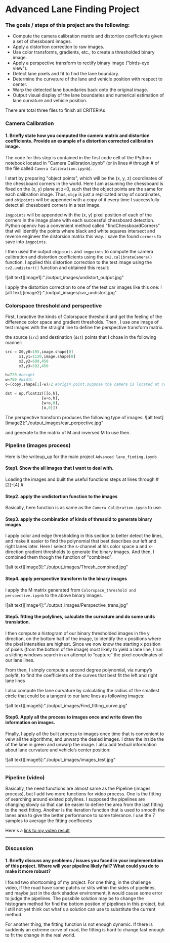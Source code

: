 # Advanced Lane Finding Project

### The goals / steps of this project are the following:

* Compute the camera calibration matrix and distortion coefficients given a set of chessboard images.
* Apply a distortion correction to raw images.
* Use color transforms, gradients, etc., to create a thresholded binary image.
* Apply a perspective transform to rectify binary image ("birds-eye view").
* Detect lane pixels and fit to find the lane boundary.
* Determine the curvature of the lane and vehicle position with respect to center.
* Warp the detected lane boundaries back onto the original image.
* Output visual display of the lane boundaries and numerical estimation of lane curvature and vehicle position.


There are total three files to finish all CRITERIAs
### Camera Calibration

#### 1. Briefly state how you computed the camera matrix and distortion coefficients. Provide an example of a distortion corrected calibration image.

The code for this step is contained in the first code cell of the IPython notebook located in "Camera Calibration.ipynb" (or in lines # through # of the file called `Camera Calibration.ipynb`).  

I start by preparing "object points", which will be the (x, y, z) coordinates of the chessboard corners in the world. Here I am assuming the chessboard is fixed on the (x, y) plane at z=0, such that the object points are the same for each calibration image.  Thus, `objp` is just a replicated array of coordinates, and `objpoints` will be appended with a copy of it every time I successfully detect all chessboard corners in a test image.  


`imgpoints` will be appended with the (x, y) pixel position of each of the corners in the image plane with each successful chessboard detection. Python opencv has a convenient method called "findChessboardCorners" that will identify the points where black and white squares intersect and reverse engineer the distorsion matrix this way. I save the found `corners` to save into `imgpoints`.

I then used the output `objpoints` and `imgpoints` to compute the camera calibration and distortion coefficients using the `cv2.calibrateCamera()` function.  I applied this distortion correction to the test image using the `cv2.undistort()` function and obtained this result: 

![alt text][image1]:"./output_images/undistort_output.jpg"

I apply the distortion correction to one of the test car images like this one:
![alt text][image2]:"./output_images/car_undistort.jpg"


### Colorspace threshold and perspective

First, I practive the kinds of Colorspace threshold and get the feeling of the difference color space and gradient thresholds.
Then , I use one image of test images with the straight line to define the perspective transform matrix. 

the source (`src`) and destination (`dst`) points that I chose in the following manner:

```python
src = X0,y0=195,image.shape[0]
      x1,y1=1120,image.shape[0]
      x2,y2=689,450
      x3,y3=592,450

h=720 #height
w=750 #width
o=(copy.shape[1]-w)/2 #origin point,suppose the camera is located at center

dst = np.float32([[o,h],
                [w+o,h],
                [w+o,0],
                [o,0]])
```

The perspective transform produces the following type of images:
![alt text][image2]:"./output_images/car_perpective.jpg"

and generate to the matrix of M and inversed M to use then.


### Pipeline (images process)

Here is the writeup_up for the main project `Advanced lane_finding.ipynb`

#### Step1. Show the all images that I want to deal with.

Loading the images and built the useful functions steps at lines through # [2]-[4] #

#### Step2. apply the undistortion function to the images

Basically, here function is as same as the `Camera Calibration.ipynb` to use.

#### Step3. apply the combination of kinds of thresold to generate binary images

I apply color and edge thresholding in this section to better detect the lines, and make it easier to find the polynomial that best describes our left and right lanes later. Here I select the s-channel at hls color space a and x-direction gradient thresholds to generate the binary images. And then, I combined them though the function of "combined".

![alt text][image3]:"./output_images/Thresh_combined.jpg"

#### Step4. apply perspective transform to the binary images

I apply the M matrix generated from `Colorspace_threshold and perspective.ipynb` to the above binary images.

![alt text][image4]:"./output_images/Perspective_trans.jpg"


#### Step5. fitting the polylines, calculate the curvature and do some units translation.

I then compute a histogram of our binary thresholded images in the y direction, on the bottom half of the image, to identify the x positions where the pixel intensities are highest. Since we now know the starting x position of pixels (from the bottom of the image) most likely to yield a lane line, I run a sliding windows search in an attempt to “capture” the pixel coordinates of our lane lines.

From then, I simply compute a second degree polynomial, via numpy’s polyfit, to find the coefficients of the curves that best fit the left and right lane lines

I also compute the lane curvature by calculating the radius of the smallest circle that could be a tangent to our lane lines as following images:

![alt text][image5]:"./output_images/Find_fitting_curve.jpg"

#### Step6. Apply all the process to images once and write down the information on images.

Finally, I apply all the built process to images once time that is convenient to veiw all the algorithms, and unwarp the dealed images. I draw the inside the of the lane in green and unwarp the image. I also add textual information about lane curvature and vehicle’s center position:


![alt text][image5]:"./output_images/images_test.jpg"

---

### Pipeline (video)

Basically, the need functions are almost same as the Pipeline (images process), but I add two more functions for video process.
One is the fitting of searching around existed polylines. I supposed the pipelines are changing slowly so that can be easier to define the area from the last fitting to the next fitting.
Another is the iteration function that is used to smooth the lanes area to give the better performance to some tolerance. I use the 7 samples to average the fitting coefficents

Here's a [link to my video result](.Output_video//project_video.mp4)

---

### Discussion

#### 1. Briefly discuss any problems / issues you faced in your implementation of this project.  Where will your pipeline likely fail?  What could you do to make it more robust?

I found two shortcoming of my project.
For one thing, in the challenge video, if the road have some patchs or slits within the sides of pipelines, and maybe just in the dark shadow environment, it would cause some error to judge the pipelines. The possbile solution may be to change the histogram method for find the bottom postion of pipelines in this project, but I still not yet think out what's a solution can use to substitute the current method.

For another thing, the fitting function is not enough dynamic. If there is suddenly an extreme curve of road, the fitting is hard to change fast enough to fit the change in the real world.

